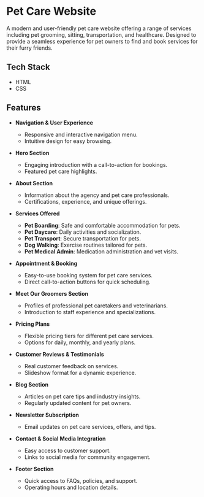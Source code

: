 # Pet Care Website

A modern and user-friendly pet care website offering a range of services including pet grooming, sitting, transportation, and healthcare. Designed to provide a seamless experience for pet owners to find and book services for their furry friends.

## Tech Stack

- HTML  
- CSS  

## Features

- **Navigation & User Experience**  
  - Responsive and interactive navigation menu.  
  - Intuitive design for easy browsing.  

- **Hero Section**  
  - Engaging introduction with a call-to-action for bookings.  
  - Featured pet care highlights.  

- **About Section**  
  - Information about the agency and pet care professionals.  
  - Certifications, experience, and unique offerings.  

- **Services Offered**  
  - **Pet Boarding**: Safe and comfortable accommodation for pets.  
  - **Pet Daycare**: Daily activities and socialization.  
  - **Pet Transport**: Secure transportation for pets.  
  - **Dog Walking**: Exercise routines tailored for pets.  
  - **Pet Medical Admin**: Medication administration and vet visits.  

- **Appointment & Booking**  
  - Easy-to-use booking system for pet care services.  
  - Direct call-to-action buttons for quick scheduling.  

- **Meet Our Groomers Section**  
  - Profiles of professional pet caretakers and veterinarians.  
  - Introduction to staff experience and specializations.  

- **Pricing Plans**  
  - Flexible pricing tiers for different pet care services.  
  - Options for daily, monthly, and yearly plans.  

- **Customer Reviews & Testimonials**  
  - Real customer feedback on services.  
  - Slideshow format for a dynamic experience.  

- **Blog Section**  
  - Articles on pet care tips and industry insights.  
  - Regularly updated content for pet owners.  

- **Newsletter Subscription**  
  - Email updates on pet care services, offers, and tips.  

- **Contact & Social Media Integration**  
  - Easy access to customer support.  
  - Links to social media for community engagement.  

- **Footer Section**  
  - Quick access to FAQs, policies, and support.  
  - Operating hours and location details.  
